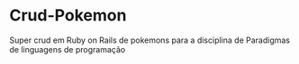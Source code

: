 # Crud-Pokemon
Super crud em Ruby on Rails de pokemons para a disciplina de Paradigmas de linguagens de programação
